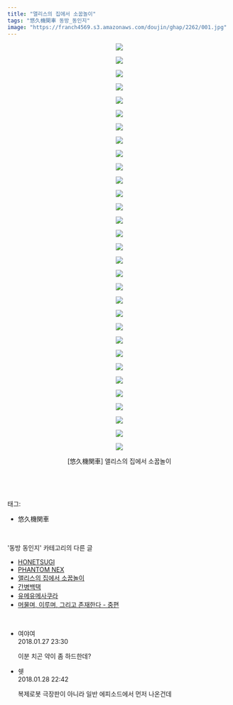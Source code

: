 ```yaml
---
title: "앨리스의 집에서 소꿉놀이"
tags: "悠久機関車 동방_동인지"
image: "https://franch4569.s3.amazonaws.com/doujin/ghap/2262/001.jpg"
---
```

<div class="article">
<p style="text-align: center; clear: none; float: none;"><img src="{{ site.imgserver2 }}/ghap/2262/001.jpg"/></p>
<p style="text-align: center; clear: none; float: none;"><img src="{{ site.imgserver2 }}/ghap/2262/002.jpg"/></p>
<p style="text-align: center; clear: none; float: none;"><img src="{{ site.imgserver2 }}/ghap/2262/003.jpg"/></p>
<p style="text-align: center; clear: none; float: none;"><img src="{{ site.imgserver2 }}/ghap/2262/004.jpg"/></p>
<p style="text-align: center; clear: none; float: none;"><img src="{{ site.imgserver2 }}/ghap/2262/005.jpg"/></p>
<p style="text-align: center; clear: none; float: none;"><img src="{{ site.imgserver2 }}/ghap/2262/006.jpg"/></p>
<p style="text-align: center; clear: none; float: none;"><img src="{{ site.imgserver2 }}/ghap/2262/007.jpg"/></p>
<p style="text-align: center; clear: none; float: none;"><img src="{{ site.imgserver2 }}/ghap/2262/008.jpg"/></p>
<p style="text-align: center; clear: none; float: none;"><img src="{{ site.imgserver2 }}/ghap/2262/009.jpg"/></p>
<p style="text-align: center; clear: none; float: none;"><img src="{{ site.imgserver2 }}/ghap/2262/010.jpg"/></p>
<p style="text-align: center; clear: none; float: none;"><img src="{{ site.imgserver2 }}/ghap/2262/011.jpg"/></p>
<p style="text-align: center; clear: none; float: none;"><img src="{{ site.imgserver2 }}/ghap/2262/012.jpg"/></p>
<p style="text-align: center; clear: none; float: none;"><img src="{{ site.imgserver2 }}/ghap/2262/013.jpg"/></p>
<p style="text-align: center; clear: none; float: none;"><img src="{{ site.imgserver2 }}/ghap/2262/014.jpg"/></p>
<p style="text-align: center; clear: none; float: none;"><img src="{{ site.imgserver2 }}/ghap/2262/015.jpg"/></p>
<p style="text-align: center; clear: none; float: none;"><img src="{{ site.imgserver2 }}/ghap/2262/016.jpg"/></p>
<p style="text-align: center; clear: none; float: none;"><img src="{{ site.imgserver2 }}/ghap/2262/017.jpg"/></p>
<p style="text-align: center; clear: none; float: none;"><img src="{{ site.imgserver2 }}/ghap/2262/018.jpg"/></p>
<p style="text-align: center; clear: none; float: none;"><img src="{{ site.imgserver2 }}/ghap/2262/019.jpg"/></p>
<p style="text-align: center; clear: none; float: none;"><img src="{{ site.imgserver2 }}/ghap/2262/020.jpg"/></p>
<p style="text-align: center; clear: none; float: none;"><img src="{{ site.imgserver2 }}/ghap/2262/021.jpg"/></p>
<p style="text-align: center; clear: none; float: none;"><img src="{{ site.imgserver2 }}/ghap/2262/022.jpg"/></p>
<p style="text-align: center; clear: none; float: none;"><img src="{{ site.imgserver2 }}/ghap/2262/023.jpg"/></p>
<p style="text-align: center; clear: none; float: none;"><img src="{{ site.imgserver2 }}/ghap/2262/024.jpg"/></p>
<p style="text-align: center; clear: none; float: none;"><img src="{{ site.imgserver2 }}/ghap/2262/025.jpg"/></p>
<p style="text-align: center; clear: none; float: none;"><img src="{{ site.imgserver2 }}/ghap/2262/026.jpg"/></p>
<p style="text-align: center; clear: none; float: none;"><img src="{{ site.imgserver2 }}/ghap/2262/027.jpg"/></p>
<p style="text-align: center; clear: none; float: none;"><img src="{{ site.imgserver2 }}/ghap/2262/028.jpg"/></p>
<p style="text-align: center; clear: none; float: none;"><img src="{{ site.imgserver2 }}/ghap/2262/029.jpg"/></p>
<p style="text-align: center; clear: none; float: none;"><img src="{{ site.imgserver2 }}/ghap/2262/030.jpg"/></p>
<p style="text-align: center; clear: none; float: none;"><img src="{{ site.imgserver2 }}/ghap/2262/031.jpg"/></p>
<p style="text-align: center; clear: none; float: none;">[悠久機関車] 앨리스의 집에서 소꿉놀이</p>
<p><br/></p>
</div><br/>
<div class="tagTrail">
<p>태그: </p>
<ul>
<li>悠久機関車</li>
</ul>
</div><br/>
<div class="another">
<p>'동방 동인지' 카테고리의 다른 글</p>
<ul>
<li><a href="/ghap_2264">HONETSUGI</a></li>
<li><a href="/ghap_2263">PHANTOM NEX</a></li>
<li><a href="/ghap_2262">앨리스의 집에서 소꿉놀이</a></li>
<li><a href="/ghap_2261">간병백택</a></li>
<li><a href="/ghap_2259">유메유메사쿠라</a></li>
<li><a href="/ghap_2256">머물며, 이루며, 그리고 존재한다 - 중편</a></li>
</ul>
</div><br/>
<div class="cb_module cb_fluid">
<div class="cb_wrt cb_profile">
<div class="comment">
<ul>
<li class="cb_thumb_off" id="comment15185040">
<div class="cb_comment_area">
<div class="cb_info_area">
<div class="cb_section">
<span class="cb_nick_name">여야여</span>
</div>
<div class="cb_section">
<span class="cb_date">2018.01.27 23:30 </span>
</div>
</div>
<div class="cb_dsc_comment">
<p class="cb_dsc">
											이분 치곤 약이 좀 하드한데?
										</p>
</div>
</div></li>
<li class="cb_thumb_off" id="comment15185833">
<div class="cb_comment_area">
<div class="cb_info_area">
<div class="cb_section">
<span class="cb_nick_name">쉣</span>
</div>
<div class="cb_section">
<span class="cb_date">2018.01.28 22:42 </span>
</div>
</div>
<div class="cb_dsc_comment">
<p class="cb_dsc">
											복제로봇 극장판이 아니라 일반 에피소드에서 먼저 나온건데
										</p>
</div>
</div></li>
</ul>
</div>
</div><!-- commentList close -->
</div><br/>
